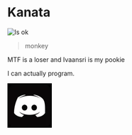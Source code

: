 # Kanata

![Is ok](https://badgen.net/static/status/ok/green?icon=discord)

> monkey

MTF is a loser and Ivaansri is my pookie

I can actually program.

![pfp](../../assets/kanata.webp)

